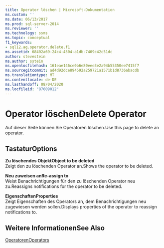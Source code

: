 ```yaml
---
title: Operator löschen | Microsoft-Dokumentation
ms.custom: ''
ms.date: 06/13/2017
ms.prod: sql-server-2014
ms.reviewer: ''
ms.technology: ssms
ms.topic: conceptual
f1_keywords:
- sql12.ag.operator.delete.f1
ms.assetid: 68402a69-24c4-4304-a1db-7409c42c51dc
author: stevestein
ms.author: sstein
ms.openlocfilehash: 161eae146ce0b6e80eee3e2a94b55350ee7415f7
ms.sourcegitcommit: ad4d92dce894592a259721a1571b1d8736abacdb
ms.translationtype: MT
ms.contentlocale: de-DE
ms.lasthandoff: 08/04/2020
ms.locfileid: "87609012"
---
```

# <a name="delete-operator"></a><span data-ttu-id="0d83a-102">Operator löschen</span><span class="sxs-lookup"><span data-stu-id="0d83a-102">Delete Operator</span></span>
  <span data-ttu-id="0d83a-103">Auf dieser Seite können Sie Operatoren löschen.</span><span class="sxs-lookup"><span data-stu-id="0d83a-103">Use this page to delete an operator.</span></span>  
  
## <a name="options"></a><span data-ttu-id="0d83a-104">Tastatur</span><span class="sxs-lookup"><span data-stu-id="0d83a-104">Options</span></span>  
 <span data-ttu-id="0d83a-105">**Zu löschendes Objekt**</span><span class="sxs-lookup"><span data-stu-id="0d83a-105">**Object to be deleted**</span></span>  
 <span data-ttu-id="0d83a-106">Zeigt den zu löschenden Operator an.</span><span class="sxs-lookup"><span data-stu-id="0d83a-106">Shows the operator to be deleted.</span></span>  
  
 <span data-ttu-id="0d83a-107">**Neu zuweisen an**</span><span class="sxs-lookup"><span data-stu-id="0d83a-107">**Re-assign to**</span></span>  
 <span data-ttu-id="0d83a-108">Weist Benachrichtigungen für den zu löschenden Operator neu zu.</span><span class="sxs-lookup"><span data-stu-id="0d83a-108">Reassigns notifications for the operator to be deleted.</span></span>  
  
 <span data-ttu-id="0d83a-109">**Eigenschaften**</span><span class="sxs-lookup"><span data-stu-id="0d83a-109">**Properties**</span></span>  
 <span data-ttu-id="0d83a-110">Zeigt Eigenschaften des Operators an, dem Benachrichtigungen neu zugewiesen werden sollen.</span><span class="sxs-lookup"><span data-stu-id="0d83a-110">Displays properties of the operator to reassign notifications to.</span></span>  
  
## <a name="see-also"></a><span data-ttu-id="0d83a-111">Weitere Informationen</span><span class="sxs-lookup"><span data-stu-id="0d83a-111">See Also</span></span>  
 [<span data-ttu-id="0d83a-112">Operatoren</span><span class="sxs-lookup"><span data-stu-id="0d83a-112">Operators</span></span>](operators.md)  
  
  
